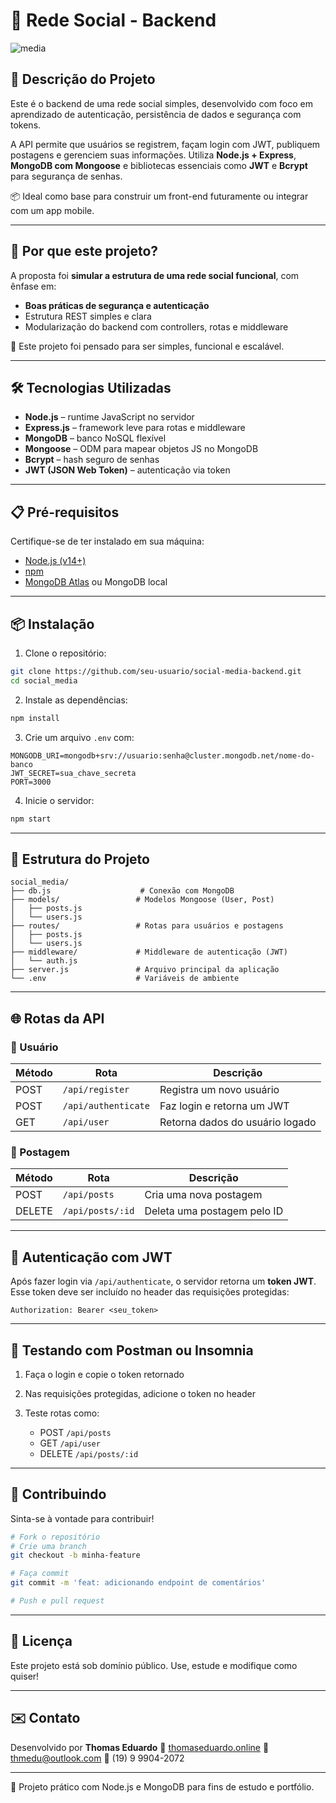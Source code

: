 # 🧠 Rede Social - Backend

![media](https://github.com/user-attachments/assets/343e5fb5-55b7-4cc0-9a6c-ec98b20153ab)

## 📌 Descrição do Projeto

Este é o backend de uma rede social simples, desenvolvido com foco em aprendizado de autenticação, persistência de dados e segurança com tokens.

A API permite que usuários se registrem, façam login com JWT, publiquem postagens e gerenciem suas informações. Utiliza **Node.js + Express**, **MongoDB com Mongoose** e bibliotecas essenciais como **JWT** e **Bcrypt** para segurança de senhas.

📦 Ideal como base para construir um front-end futuramente ou integrar com um app mobile.

---

## 🚀 Por que este projeto?

A proposta foi **simular a estrutura de uma rede social funcional**, com ênfase em:

- **Boas práticas de segurança e autenticação**
- Estrutura REST simples e clara
- Modularização do backend com controllers, rotas e middleware

💬 Este projeto foi pensado para ser simples, funcional e escalável.

---

## 🛠 Tecnologias Utilizadas

- **Node.js** – runtime JavaScript no servidor
- **Express.js** – framework leve para rotas e middleware
- **MongoDB** – banco NoSQL flexível
- **Mongoose** – ODM para mapear objetos JS no MongoDB
- **Bcrypt** – hash seguro de senhas
- **JWT (JSON Web Token)** – autenticação via token

---

## 📋 Pré-requisitos

Certifique-se de ter instalado em sua máquina:

- [Node.js (v14+)](https://nodejs.org/)
- [npm](https://www.npmjs.com/)
- [MongoDB Atlas](https://www.mongodb.com/cloud/atlas) ou MongoDB local

---

## 📦 Instalação

1. Clone o repositório:
```bash
git clone https://github.com/seu-usuario/social-media-backend.git
cd social_media
````

2. Instale as dependências:

```bash
npm install
```

3. Crie um arquivo `.env` com:

```
MONGODB_URI=mongodb+srv://usuario:senha@cluster.mongodb.net/nome-do-banco
JWT_SECRET=sua_chave_secreta
PORT=3000
```

4. Inicie o servidor:

```bash
npm start
```

---

## 📂 Estrutura do Projeto

```
social_media/
├── db.js                    # Conexão com MongoDB
├── models/                 # Modelos Mongoose (User, Post)
│   ├── posts.js
│   └── users.js
├── routes/                 # Rotas para usuários e postagens
│   ├── posts.js
│   └── users.js
├── middleware/             # Middleware de autenticação (JWT)
│   └── auth.js
├── server.js               # Arquivo principal da aplicação
└── .env                    # Variáveis de ambiente
```

---

## 🌐 Rotas da API

### 👤 Usuário

| Método | Rota                | Descrição                       |
| ------ | ------------------- | ------------------------------- |
| POST   | `/api/register`     | Registra um novo usuário        |
| POST   | `/api/authenticate` | Faz login e retorna um JWT      |
| GET    | `/api/user`         | Retorna dados do usuário logado |

### 📝 Postagem

| Método | Rota             | Descrição                   |
| ------ | ---------------- | --------------------------- |
| POST   | `/api/posts`     | Cria uma nova postagem      |
| DELETE | `/api/posts/:id` | Deleta uma postagem pelo ID |

---

## 🔐 Autenticação com JWT

Após fazer login via `/api/authenticate`, o servidor retorna um **token JWT**.
Esse token deve ser incluído no header das requisições protegidas:

```
Authorization: Bearer <seu_token>
```

---

## 🧪 Testando com Postman ou Insomnia

1. Faça o login e copie o token retornado
2. Nas requisições protegidas, adicione o token no header
3. Teste rotas como:

   * POST `/api/posts`
   * GET `/api/user`
   * DELETE `/api/posts/:id`

---

## 🤝 Contribuindo

Sinta-se à vontade para contribuir!

```bash
# Fork o repositório
# Crie uma branch
git checkout -b minha-feature

# Faça commit
git commit -m 'feat: adicionando endpoint de comentários'

# Push e pull request
```

---

## 📜 Licença

Este projeto está sob domínio público.
Use, estude e modifique como quiser!

---

## ✉️ Contato

Desenvolvido por **Thomas Eduardo**
🔗 [thomaseduardo.online](https://thomaseduardo.online)
📧 [thmedu@outlook.com](mailto:thmedu@outlook.com)
📱 (19) 9 9904-2072

---

🔧 Projeto prático com Node.js e MongoDB para fins de estudo e portfólio.

```


